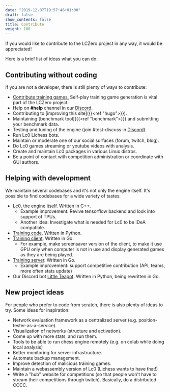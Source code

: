 ```yaml
---
date: "2019-12-07T19:57:46+01:00"
draft: false
show_contents: false
title: Contribute
weight: 100
---
```


If you would like to contribute to the LCZero project in any way, it would be
appreciated!

Here is a brief list of ideas what you can do:

## Contributing without coding

If you are not a developer, there is still plenty of ways to contribute:

* [Contribute training games.](https://github.com/LeelaChessZero/lc0/wiki/Contributing-Training-Games)
Self-play training game generation is vital part of the LCZero project.
* Help on **#help** channel in our [Discord](https://discord.gg/pKujYxD).
* Contributing to [improving this site]({{<ref "hugo">}}).
* Maintaining [benchmark tool]({{<ref "benchmark">}}) and submitting your
  benchmark data.
* Testing and tuning of the engine (join #test-discuss in [Discord](https://discord.gg/pKujYxD)).
* Run Lc0 Lichess bots.
* Maintain or moderate one of our social surfaces (forum, twitch, blog).
* Do Lc0 games streaming or youtube videos with analysis.
* Create and maintain Lc0 packages in various Linux distros.
* Be a point of contact with competition administration or coordinate with GUI
  authors.

## Helping with development

We maintain several codebases and it's not only the engine itself.
It's possible to find codebases for a wide variety of tastes:

* [Lc0](https://github.com/LeelaChessZero/lc0), the engine itself. Written in C++.
    * Example improvement: Revive tensorflow backend and look into support of TPUs.
    * Another idea: Investigate what is needed for Lc0 to be IDeA compatible.
* [Training code](https://github.com/LeelaChessZero/lczero-training). Written in Python.
* [Training client](https://github.com/LeelaChessZero/lczero-client). Written in Go.
    * For example, make screensaver version of the client, to make it use GPU only when
    computer is not in use and display generated games as they are being played.
* [Training server](https://github.com/LeelaChessZero/lczero-server). Written in Go.
    * Example improvement: support competitive contribution (API, teams, more often stats update)
* Our Discord bot [Little Teapot](https://github.com/LeelaChessZero/little-teapot).
Written in Python, being rewritten in Go.

## New project ideas

For people who prefer to code from scratch, there is also plenty of ideas to try.
Some ideas for inspiration:

* Network evaluation framework as a centralized server (e.g. position-tester-as-a-service).
* Visualization of networks (structure and activation).
* Come up with more stats, and run them.
* Tools to be able to run chess engine remotely (e.g. on colab while doing local analysis)
* Better monitoring for server infrastructure.
* Automate backup management.
* Improve detection of malicious training games.
* Maintain a webassembly version of Lc0 (Lichess wants to have that!)
* Write a "hub" website for competitions (so that people won't have to stream
their competitions through twitch). Basically, do a distributed CCCC.
